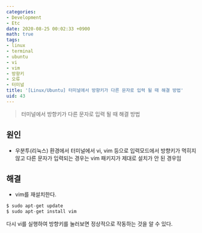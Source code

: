```yaml
---
categories:
- Development
- Etc
date: 2020-08-25 00:02:33 +0900
math: true
tags:
- linux
- terminal
- ubuntu
- vi
- vim
- 방향키
- 오류
- 터미널
title: '[Linux/Ubuntu] 터미널에서 방향키가 다른 문자로 입력 될 때 해결 방법'
uid: 43
---
```


> 터미널에서 방향키가 다른 문자로 입력 될 때 해결 방법
> 

## 원인

- 우분투(리눅스) 환경에서 터미널에서 vi, vim 등으로 입력모드에서 방향키가 먹히지 않고 다른 문자가 입력되는 경우는 vim 패키지가 제대로 설치가 안 된 경우임

## 해결

- vim를 재설치한다.

```python
$ sudo apt-get update
$ sudo apt-get install vim
```

다시 vi를 실행하여 방향키를 눌러보면 정상적으로 작동하는 것을 알 수 있다.